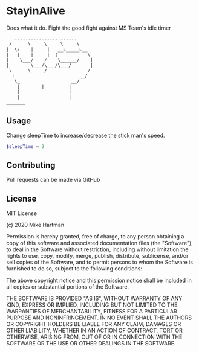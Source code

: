# StayinAlive

Does what it do. Fight the good fight against MS Team's idle timer

```
  .----.-----.-----.-----.
 /      \     \     \     \
|  \/    |     |   __L_____L__
|   |    |     |  (           \
|    \___/    /    \______/    |
|        \___/\___/\___/       |
 \      \     /               /
  |                        __/
   \_                   __/
    |        |         |
    |                  |
    |                  |
_______                    
```




## Usage
Change sleepTime to increase/decrease the stick man's speed.
```PowerShell
$sleepTime = 2
```

## Contributing
Pull requests can be made via GitHub

## License
MIT License

(c) 2020 Mike Hartman

Permission is hereby granted, free of charge, to any person obtaining a copy
of this software and associated documentation files (the "Software"), to deal
in the Software without restriction, including without limitation the rights
to use, copy, modify, merge, publish, distribute, sublicense, and/or sell
copies of the Software, and to permit persons to whom the Software is
furnished to do so, subject to the following conditions:

The above copyright notice and this permission notice shall be included in all
copies or substantial portions of the Software.

THE SOFTWARE IS PROVIDED "AS IS", WITHOUT WARRANTY OF ANY KIND, EXPRESS OR
IMPLIED, INCLUDING BUT NOT LIMITED TO THE WARRANTIES OF MERCHANTABILITY,
FITNESS FOR A PARTICULAR PURPOSE AND NONINFRINGEMENT. IN NO EVENT SHALL THE
AUTHORS OR COPYRIGHT HOLDERS BE LIABLE FOR ANY CLAIM, DAMAGES OR OTHER
LIABILITY, WHETHER IN AN ACTION OF CONTRACT, TORT OR OTHERWISE, ARISING FROM,
OUT OF OR IN CONNECTION WITH THE SOFTWARE OR THE USE OR OTHER DEALINGS IN THE
SOFTWARE.
